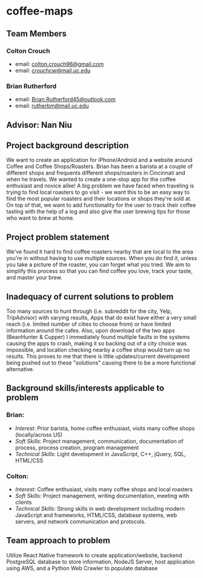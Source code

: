  # coffee-maps

## Team Members
### Colton Crouch
* email: colton.crouch96@gmail.com
* email: crouchcw@mail.uc.edu

### Brian Rutherford
* email: Brian.Rutherford45@outlook.com
* email: rutherbm@mail.uc.edu

## Advisor: Nan Niu

## Project background description
We want to create an application for iPhone/Android and a website around Coffee and Coffee Shops/Roasters. Brian has been a barista at a couple of different shops and frequents different shops/roasters in Cincinnati and when he travels. We wanted to create a one-stop app for the coffee enthusiast and novice alike! A big problem we have faced when traveling is trying to find local roasters to go visit - we want this to be an easy way to find the most popular roasters and their locations or shops they're sold at. On top of that, we want to add functionality for the user to track their coffee tasting with the help of a log and also give the user brewing tips for those who want to brew at home.

## Project problem statement
We've found it hard to find coffee roasters nearby that are local to the area you're in without having to use multiple sources. When you do find it, unless you take a picture of the roaster, you can forget what you tried. We aim to simplify this process so that you can find coffee you love, track your taste, and master your brew.

## Inadequacy of current solutions to problem
Too many sources to hunt through (i.e. subreddit for the city, Yelp, TripAdvisor) with varying results, Apps that do exist have either a very small reach (i.e. limited number of cities to choose from) or have limited information around the cafes. Also, upon download of the two apps (BeanHunter & Cupper) I immediately found multiple faults in the systems causing the apps to crash, making it so backing out of a city choice was impossible, and location checking nearby a coffee shop would turn up no results. This proves to me that there is little updates/current development being pushed out to these "solutions" causing there to be a more functional alternative. 

## Background skills/interests applicable to problem
### Brian: 
* _Interest_: Prior barista, home coffee enthusiast, visits many coffee shops (locally/across US) 
* _Soft Skills_: Project management, communication, documentation of process, process creation, program management
* _Technical Skills_: Light development in JavaScript, C++, jQuery, SQL, HTML/CSS

### Colton: 
* _Interest_: Coffee enthusiast, visits many coffee shops and local roasters
* _Soft Skills_: Project management, writing documentation, meeting with clients
* _Technical Skills_: Strong skills in web development including modern JavaScript and frameworks, HTML/CSS, database systems, web servers, and network communication and protocols.

## Team approach to problem
Utilize React Native framework to create application/website, backend PostgreSQL database to store information, NodeJS Server, host application using AWS, and a Python Web Crawler to populate database
